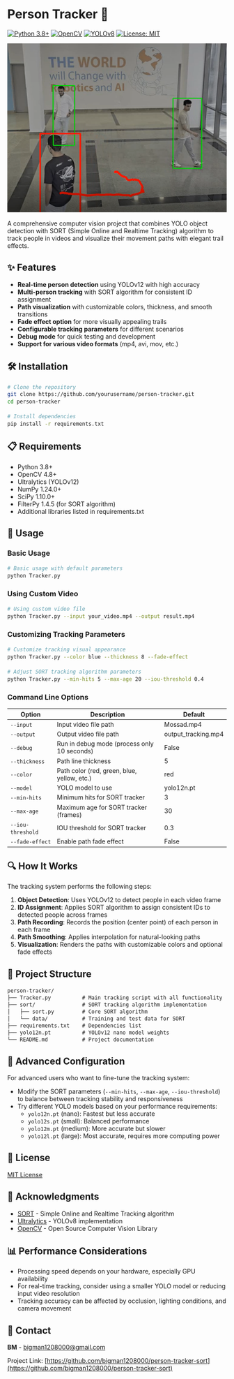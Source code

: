 # Person Tracker 👥

[![Python 3.8+](https://img.shields.io/badge/Python-3.8%2B-blue.svg)](https://www.python.org/downloads/)
[![OpenCV](https://img.shields.io/badge/OpenCV-4.8%2B-green.svg)](https://opencv.org/)
[![YOLOv8](https://img.shields.io/badge/YOLO-v8-yellow.svg)](https://github.com/ultralytics/ultralytics)
[![License: MIT](https://img.shields.io/badge/License-MIT-blue.svg)](LICENSE)

![alt text](image.png)

A comprehensive computer vision project that combines YOLO object detection with SORT (Simple Online and Realtime Tracking) algorithm to track people in videos and visualize their movement paths with elegant trail effects.

## ✨ Features

- **Real-time person detection** using YOLOv12 with high accuracy
- **Multi-person tracking** with SORT algorithm for consistent ID assignment
- **Path visualization** with customizable colors, thickness, and smooth transitions
- **Fade effect option** for more visually appealing trails
- **Configurable tracking parameters** for different scenarios
- **Debug mode** for quick testing and development
- **Support for various video formats** (mp4, avi, mov, etc.)

## 🛠️ Installation

```bash
# Clone the repository
git clone https://github.com/yourusername/person-tracker.git
cd person-tracker

# Install dependencies
pip install -r requirements.txt
```

## 📋 Requirements

- Python 3.8+
- OpenCV 4.8+
- Ultralytics (YOLOv12)
- NumPy 1.24.0+
- SciPy 1.10.0+
- FilterPy 1.4.5 (for SORT algorithm)
- Additional libraries listed in requirements.txt

## 🚀 Usage

### Basic Usage

```bash
# Basic usage with default parameters
python Tracker.py
```

### Using Custom Video

```bash
# Using custom video file
python Tracker.py --input your_video.mp4 --output result.mp4
```

### Customizing Tracking Parameters

```bash
# Customize tracking visual appearance
python Tracker.py --color blue --thickness 8 --fade-effect

# Adjust SORT tracking algorithm parameters
python Tracker.py --min-hits 5 --max-age 20 --iou-threshold 0.4
```

### Command Line Options

| Option | Description | Default |
|--------|-------------|---------|
| `--input` | Input video file path | Mossad.mp4 |
| `--output` | Output video file path | output_tracking.mp4 |
| `--debug` | Run in debug mode (process only 10 seconds) | False |
| `--thickness` | Path line thickness | 5 |
| `--color` | Path color (red, green, blue, yellow, etc.) | red |
| `--model` | YOLO model to use | yolo12n.pt |
| `--min-hits` | Minimum hits for SORT tracker | 3 |
| `--max-age` | Maximum age for SORT tracker (frames) | 30 |
| `--iou-threshold` | IOU threshold for SORT tracker | 0.3 |
| `--fade-effect` | Enable path fade effect | False |

## 🔍 How It Works

The tracking system performs the following steps:

1. **Object Detection**: Uses YOLOv12 to detect people in each video frame
2. **ID Assignment**: Applies SORT algorithm to assign consistent IDs to detected people across frames
3. **Path Recording**: Records the position (center point) of each person in each frame
4. **Path Smoothing**: Applies interpolation for natural-looking paths
5. **Visualization**: Renders the paths with customizable colors and optional fade effects

## 📁 Project Structure

```
person-tracker/
├── Tracker.py          # Main tracking script with all functionality
├── sort/               # SORT tracking algorithm implementation
│   ├── sort.py         # Core SORT algorithm
│   └── data/           # Training and test data for SORT
├── requirements.txt    # Dependencies list
├── yolo12n.pt          # YOLOv12 nano model weights
└── README.md           # Project documentation
```

## 🔧 Advanced Configuration

For advanced users who want to fine-tune the tracking system:

- Modify the SORT parameters (`--min-hits`, `--max-age`, `--iou-threshold`) to balance between tracking stability and responsiveness
- Try different YOLO models based on your performance requirements:
  - `yolo12n.pt` (nano): Fastest but less accurate
  - `yolo12s.pt` (small): Balanced performance
  - `yolo12m.pt` (medium): More accurate but slower
  - `yolo12l.pt` (large): Most accurate, requires more computing power

## 📝 License

[MIT License](LICENSE)

## 🙏 Acknowledgments

- [SORT](https://github.com/abewley/sort) - Simple Online and Realtime Tracking algorithm
- [Ultralytics](https://github.com/ultralytics/ultralytics) - YOLOv8 implementation
- [OpenCV](https://opencv.org/) - Open Source Computer Vision Library

## 📊 Performance Considerations

- Processing speed depends on your hardware, especially GPU availability
- For real-time tracking, consider using a smaller YOLO model or reducing input video resolution
- Tracking accuracy can be affected by occlusion, lighting conditions, and camera movement
## 📧 Contact

**BM** - [bigman1208000@gmail.com](mailto:bigman1208000@gmail.com)

Project Link: [https://github.com/bigman1208000/person-tracker-sort](https://github.com/bigman1208000/person-tracker-sort)
